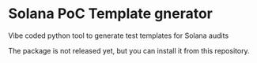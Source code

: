 # Solana PoC Template gnerator


Vibe coded python tool to generate test templates for Solana audits

The package is not released yet, but you can install it from this repository.
